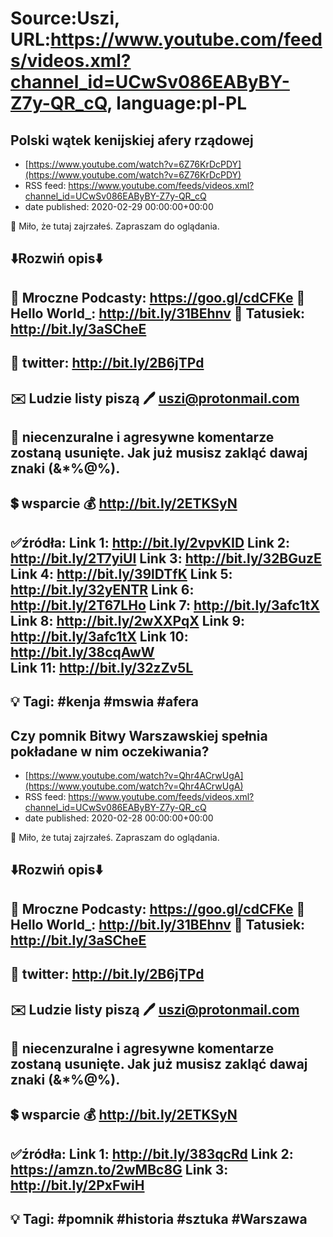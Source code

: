 # Source:Uszi, URL:https://www.youtube.com/feeds/videos.xml?channel_id=UCwSv086EAByBY-Z7y-QR_cQ, language:pl-PL

## Polski wątek kenijskiej afery rządowej
 - [https://www.youtube.com/watch?v=6Z76KrDcPDY](https://www.youtube.com/watch?v=6Z76KrDcPDY)
 - RSS feed: https://www.youtube.com/feeds/videos.xml?channel_id=UCwSv086EAByBY-Z7y-QR_cQ
 - date published: 2020-02-29 00:00:00+00:00

🤪 Miło, że tutaj zajrzałeś.  Zapraszam do oglądania.

⬇️Rozwiń opis⬇️
-------------------------------------------------------------
👀 Mroczne Podcasty: https://goo.gl/cdCFKe
👀 Hello World_: http://bit.ly/31BEhnv
👀 Tatusiek: http://bit.ly/3aSCheE
-------------------------------------------------------------
👀 twitter: http://bit.ly/2B6jTPd
-------------------------------------------------------------
✉️ Ludzie listy piszą 
🖊️ uszi@protonmail.com
-------------------------------------------------------------
👺 niecenzuralne i agresywne komentarze zostaną usunięte.  Jak już musisz zakląć dawaj znaki (&*%@%).
-------------------------------------------------------------
💲 wsparcie
💰 http://bit.ly/2ETKSyN
-------------------------------------------------------------
✅źródła:
Link 1:                   http://bit.ly/2vpvKID
Link 2:                   http://bit.ly/2T7yiUI
Link 3:                   http://bit.ly/32BGuzE
Link 4:                   http://bit.ly/39lDTfK
Link 5:                   http://bit.ly/32yENTR
Link 6:                   http://bit.ly/2T67LHo
Link 7:                   http://bit.ly/3afc1tX
Link 8:                   http://bit.ly/2wXXPqX
Link 9:                   http://bit.ly/3afc1tX
Link 10:                 http://bit.ly/38cqAwW  
Link 11:                 http://bit.ly/32zZv5L  
-------------------------------------------------------------
💡 Tagi: #kenja #mswia #afera
-------------------------------------------------------------

## Czy pomnik Bitwy Warszawskiej spełnia pokładane w nim oczekiwania?
 - [https://www.youtube.com/watch?v=Qhr4ACrwUgA](https://www.youtube.com/watch?v=Qhr4ACrwUgA)
 - RSS feed: https://www.youtube.com/feeds/videos.xml?channel_id=UCwSv086EAByBY-Z7y-QR_cQ
 - date published: 2020-02-28 00:00:00+00:00

🤪 Miło, że tutaj zajrzałeś.  Zapraszam do oglądania.

⬇️Rozwiń opis⬇️
-------------------------------------------------------------
👀 Mroczne Podcasty: https://goo.gl/cdCFKe
👀 Hello World_: http://bit.ly/31BEhnv
👀 Tatusiek: http://bit.ly/3aSCheE
-------------------------------------------------------------
👀 twitter: http://bit.ly/2B6jTPd
-------------------------------------------------------------
✉️ Ludzie listy piszą 
🖊️ uszi@protonmail.com
-------------------------------------------------------------
👺 niecenzuralne i agresywne komentarze zostaną usunięte.  Jak już musisz zakląć dawaj znaki (&*%@%).
-------------------------------------------------------------
💲 wsparcie
💰 http://bit.ly/2ETKSyN
-------------------------------------------------------------
✅źródła:
Link 1:                   http://bit.ly/383qcRd
Link 2:                   https://amzn.to/2wMBc8G
Link 3:                   http://bit.ly/2PxFwiH
-------------------------------------------------------------
💡 Tagi: #pomnik #historia #sztuka #Warszawa
-------------------------------------------------------------

